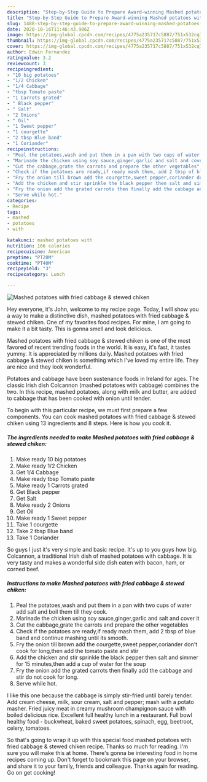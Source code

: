 ```yaml
---
description: "Step-by-Step Guide to Prepare Award-winning Mashed potatoes with fried cabbage &amp;amp; stewed chiken"
title: "Step-by-Step Guide to Prepare Award-winning Mashed potatoes with fried cabbage &amp;amp; stewed chiken"
slug: 1488-step-by-step-guide-to-prepare-award-winning-mashed-potatoes-with-fried-cabbage-and-amp-stewed-chiken
date: 2020-10-16T11:46:43.986Z
image: https://img-global.cpcdn.com/recipes/4775a235717c5887/751x532cq70/mashed-potatoes-with-fried-cabbage-stewed-chiken-recipe-main-photo.jpg
thumbnail: https://img-global.cpcdn.com/recipes/4775a235717c5887/751x532cq70/mashed-potatoes-with-fried-cabbage-stewed-chiken-recipe-main-photo.jpg
cover: https://img-global.cpcdn.com/recipes/4775a235717c5887/751x532cq70/mashed-potatoes-with-fried-cabbage-stewed-chiken-recipe-main-photo.jpg
author: Edwin Fernandez
ratingvalue: 3.2
reviewcount: 3
recipeingredient:
- "10 big potatoes"
- "1/2 Chicken"
- "1/4 Cabbage"
- "tbsp Tomato paste"
- "1 Carrots grated"
- " Black pepper"
- " Salt"
- "2 Onions"
- " Oil"
- "1 Sweet pepper"
- "1 courgette"
- "2 tbsp Blue band"
- "1 Coriander"
recipeinstructions:
- "Peal the potatoes,wash and put them in a pan with two cups of water add salt and boil them till they cook."
- "Marinade the chicken using soy sauce,ginger,garlic and salt and cover it"
- "Cut the cabbage,grate the carrots and prepare the other vegetables"
- "Check if the potatoes are ready,if ready mash them, add 2 tbsp of blue band and continue mashing until its smooth."
- "Fry the onion till brown add the courgette,sweet pepper,coriander don&#39;t cook for long,then add the tomato paste and stir"
- "Add the chicken and stir sprinkle the black pepper then salt and simmer for 15 minutes,then add a cup of water for the soup"
- "Fry the onion add the grated carrots then finally add the cabbage and stir do not cook for long."
- "Serve while hot."
categories:
- Recipe
tags:
- mashed
- potatoes
- with

katakunci: mashed potatoes with 
nutrition: 166 calories
recipecuisine: American
preptime: "PT28M"
cooktime: "PT40M"
recipeyield: "3"
recipecategory: Lunch

---
```



![Mashed potatoes with fried cabbage &amp; stewed chiken](https://img-global.cpcdn.com/recipes/4775a235717c5887/751x532cq70/mashed-potatoes-with-fried-cabbage-stewed-chiken-recipe-main-photo.jpg)

Hey everyone, it's John, welcome to my recipe page. Today, I will show you a way to make a distinctive dish, mashed potatoes with fried cabbage &amp; stewed chiken. One of my favorites food recipes. For mine, I am going to make it a bit tasty. This is gonna smell and look delicious.

Mashed potatoes with fried cabbage &amp; stewed chiken is one of the most favored of recent trending foods in the world. It is easy, it's fast, it tastes yummy. It is appreciated by millions daily. Mashed potatoes with fried cabbage &amp; stewed chiken is something which I've loved my entire life. They are nice and they look wonderful.

Potatoes and cabbage have been sustenance foods in Ireland for ages. The classic Irish dish Colcannon (mashed potatoes with cabbage) combines the two. In this recipe, mashed potatoes, along with milk and butter, are added to cabbage that has been cooked with onion until tender.


To begin with this particular recipe, we must first prepare a few components. You can cook mashed potatoes with fried cabbage &amp; stewed chiken using 13 ingredients and 8 steps. Here is how you cook it.

<!--inarticleads1-->

##### The ingredients needed to make Mashed potatoes with fried cabbage &amp; stewed chiken:

1. Make ready 10 big potatoes
1. Make ready 1/2 Chicken
1. Get 1/4 Cabbage
1. Make ready tbsp Tomato paste
1. Make ready 1 Carrots grated
1. Get  Black pepper
1. Get  Salt
1. Make ready 2 Onions
1. Get  Oil
1. Make ready 1 Sweet pepper
1. Take 1 courgette
1. Take 2 tbsp Blue band
1. Take 1 Coriander


So guys I just it&#39;s very simple and basic recipe. It&#39;s up to you guys how big. Colcannon, a traditional Irish dish of mashed potatoes with cabbage. It is very tasty and makes a wonderful side dish eaten with bacon, ham, or corned beef. 

<!--inarticleads2-->

##### Instructions to make Mashed potatoes with fried cabbage &amp; stewed chiken:

1. Peal the potatoes,wash and put them in a pan with two cups of water add salt and boil them till they cook.
1. Marinade the chicken using soy sauce,ginger,garlic and salt and cover it
1. Cut the cabbage,grate the carrots and prepare the other vegetables
1. Check if the potatoes are ready,if ready mash them, add 2 tbsp of blue band and continue mashing until its smooth.
1. Fry the onion till brown add the courgette,sweet pepper,coriander don&#39;t cook for long,then add the tomato paste and stir
1. Add the chicken and stir sprinkle the black pepper then salt and simmer for 15 minutes,then add a cup of water for the soup
1. Fry the onion add the grated carrots then finally add the cabbage and stir do not cook for long.
1. Serve while hot.


I like this one because the cabbage is simply stir-fried until barely tender. Add cream cheese, milk, sour cream, salt and pepper; mash with a potato masher. Fried juicy meat in creamy mushroom champignon sauce with boiled delicious rice. Excellent full healthy lunch in a restaurant. Full bowl healthy food - buckwheat, baked sweet potatoes, spinach, egg, beetroot, celery, tomatoes. 

So that's going to wrap it up with this special food mashed potatoes with fried cabbage &amp; stewed chiken recipe. Thanks so much for reading. I'm sure you will make this at home. There's gonna be interesting food in home recipes coming up. Don't forget to bookmark this page on your browser, and share it to your family, friends and colleague. Thanks again for reading. Go on get cooking!
